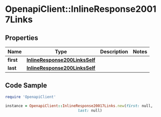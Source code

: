 # OpenapiClient::InlineResponse20017Links

## Properties

Name | Type | Description | Notes
------------ | ------------- | ------------- | -------------
**first** | [**InlineResponse200LinksSelf**](InlineResponse200LinksSelf.md) |  | 
**last** | [**InlineResponse200LinksSelf**](InlineResponse200LinksSelf.md) |  | 

## Code Sample

```ruby
require 'OpenapiClient'

instance = OpenapiClient::InlineResponse20017Links.new(first: null,
                                 last: null)
```


